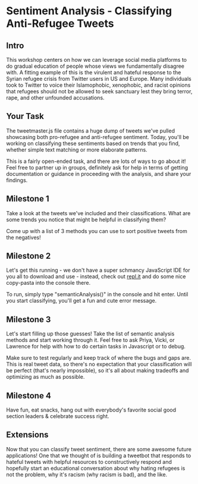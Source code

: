 # Sentiment Analysis - Classifying Anti-Refugee Tweets

## Intro
This workshop centers on how we can leverage social media platforms to do gradual education of people whose views we fundamentally disagree with. A fitting example of this is the virulent and hateful response to the Syrian refugee crisis from Twitter users in US and Europe. Many individuals took to Twitter to voice their Islamophobic, xenophobic, and racist opinions that refugees should not be allowed to seek sanctuary lest they bring terror, rape, and other unfounded accusations. 

## Your Task
The tweetmaster.js file contains a huge dump of tweets we've pulled showcasing both pro-refugee and anti-refugee sentiment. Today, you'll be working on classifying these sentiments based on trends that you find, whether simple text matching or more elaborate patterns.

This is a fairly open-ended task, and there are lots of ways to go about it! Feel free to partner up in groups, definitely ask for help in terms of getting documentation or guidance in proceeding with the analysis, and share your findings.

## Milestone 1
Take a look at the tweets we've included and their classifications. What are some trends you notice that might be helpful in classifying them? 

Come up with a list of 3 methods you can use to sort positive tweets from the negatives!

## Milestone 2
Let's get this running - we don't have a super schmancy JavaScript IDE for you all to download and use - instead, check out [repl.it](https://repl.it/languages/javascript) and do some nice copy-pasta into the console there.

To run, simply type "semanticAnalysis()" in the console and hit enter. Until you start classifying, you'll get a fun and cute error message.

## Milestone 3
Let's start filling up those guesses! Take the list of semantic analysis methods and start working through it. Feel free to ask Priya, Vicki, or Lawrence for help with how to do certain tasks in Javascript or to debug. 

Make sure to test regularly and keep track of where the bugs and gaps are. This is real tweet data, so there's no expectation that your classification will be perfect (that's nearly impossible), so it's all about making tradeoffs and optimizing as much as possible.

## Milestone 4
Have fun, eat snacks, hang out with everybody's favorite social good section leaders & celebrate success right.

## Extensions
Now that you can classify tweet sentiment, there are some awesome future applications! One that we thought of is building a tweetbot that responds to hateful tweets with helpful resources to constructively respond and hopefully start an educational conversation about why hating refugees is not the problem, why it's racism (why racism is bad), and the like.
